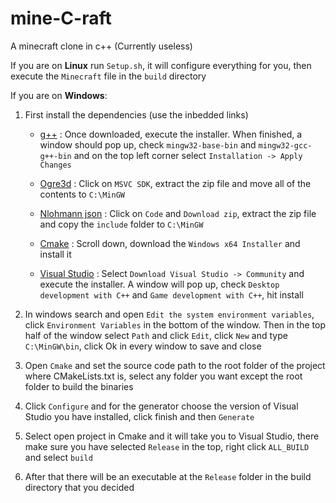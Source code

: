 # mine-C-raft
A minecraft clone in c++ (Currently useless)

If you are on **Linux** run `Setup.sh`, it will configure everything for you, then execute the `Minecraft` file in the `build` directory

If you are on **Windows**:
1. First install the dependencies (use the inbedded links)

    - [g++](https://osdn.net/projects/mingw) : Once downloaded, execute the installer. When finished, a window should pop up, check `mingw32-base-bin` and `mingw32-gcc-g++-bin` and on the top left corner select `Installation -> Apply Changes`

    - [Ogre3d](https://www.ogre3d.org/download/sdk/sdk-ogre) : Click on `MSVC SDK`, extract the zip file and move all of the contents to `C:\MinGW`

    - [Nlohmann json](https://github.com/nlohmann/json) : Click on `Code` and `Download zip`, extract the zip file and copy the `include` folder to `C:\MinGW`

    - [Cmake](https://cmake.org/download) : Scroll down, download the `Windows x64 Installer` and install it

    - [Visual Studio](https://visualstudio.microsoft.com/downloads) : Select `Download Visual Studio -> Community` and execute the installer. A window will pop up, check `Desktop development with C++` and `Game development with C++`, hit install

2. In windows search and open `Edit the system environment variables`, click `Environment Variables` in the bottom of the window. Then in the top half of the window select `Path` and click `Edit`, click `New` and type `C:\MinGW\bin`, click Ok in every window to save and close

3. Open `Cmake` and set the source code path to the root folder of the project where CMakeLists.txt is, select any folder you want except the root folder to build the binaries

4. Click `Configure` and for the generator choose the version of Visual Studio you have installed, click finish and then `Generate`

5. Select open project in Cmake and it will take you to Visual Studio, there make sure you have selected `Release` in the top, right click `ALL_BUILD` and select `build`

6. After that there will be an executable at the `Release` folder in the build directory that you decided